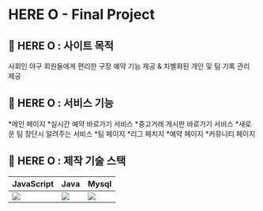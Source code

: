 # HERE O - Final Project

## :rocket: HERE O : 사이트 목적

사회인 야구 회원들에게 편리한 구장 예약 기능 제공 & 차별화된 개인 및 팀 기록 관리 제공

## :mag_right: HERE O : 서비스 기능

*메인 페이지
  *실시간 예약 바로가기 서비스
  *중고거래 게시판 바로가기 서비스
  *새로운 팀 창단시 알려주는 서비스
*팀 페이지
*리그 페치지
*예약 페이지
*커뮤니티 페이지
  


## :hammer: HERE O : 제작 기술 스택

| JavaScript                                                                                                     | Java                                                                                               | Mysql                                                                                                |
| -------------------------------------------------------------------------------------------------------------- | -------------------------------------------------------------------------------------------------- | ---------------------------------------------------------------------------------------------------- |
| <img src="https://img.shields.io/badge/javascript-F7DF1E?style=for-the-badge&logo=javascript&logoColor=black"> | <img src="https://img.shields.io/badge/java-007396?style=for-the-badge&logo=java&logoColor=white"> | <img src="https://img.shields.io/badge/mysql-4479A1?style=for-the-badge&logo=mysql&logoColor=white"> |
